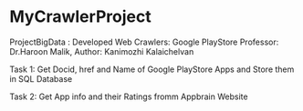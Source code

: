 # MyCrawlerProject

ProjectBigData : Developed Web Crawlers: Google PlayStore
Professor: Dr.Haroon Malik, Author: Kanimozhi Kalaichelvan

Task 1: Get Docid, href and Name of Google PlayStore Apps and Store them in SQL Database

Task 2: Get App info and their Ratings fromm Appbrain Website
